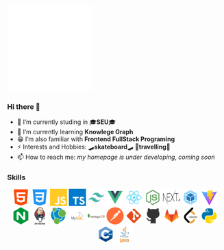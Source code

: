 <img src="./circle.svg" width="200" height="200" alt="jasin" />


### Hi there 👋


- 🔭 I’m currently studing in 🎓**SEU**🎓
- 🌱 I’m currently learning **Knowlege Graph**
- 😁 I’m also familiar with **Frontend FullStack Programing**
- ⚡ Interests and Hobbies: 🛹**skateboard**🛹 🛫**travelling**🛫
- 📫 How to reach me: *my homepage is under developing*, *coming soon*

### Skills

<p align="center">
	<img src="./images/html.svg" width="40" height="40" alt="html" />
	<img src="./images/css.svg" width="40" height="40" alt="css" />
	<img src="./images/javascript.svg" width="40" height="40" alt="javascript" />
	<img src="./images/typescript.svg" width="40" height="40" alt="typescript" />
	<img src="./images/tailwindcss.svg" width="40" height="40" alt="tailwindcss" />
	<img src="./images/vue.svg" width="40" height="40" alt="vue" />
    <img src="./images/react.svg" width="40" height="40" alt="react" />
    <img src="./images/node.svg" width="40" height="40" alt="node" />
    <img src="./images/nextjs.svg" width="40" height="40" alt="nextjs" />
    <img src="./images/webpack.svg" width="40" height="40" alt="webpack" />
    <img src="./images/vite.svg" width="40" height="40" alt="vite" />
    <img src="./images/nginx.svg" width="40" height="40" alt="nginx" />
	<img src="./images/jenkins.svg" width="40" height="40" alt="jenkins" />
	<img src="./images/neo4j.svg" width="40" height="40" alt="neo4j" />
	<img src="./images/mysql.svg" width="40" height="40" alt="mysql" />
    <img src="./images/mongodb.svg" width="40" height="40" alt="mongodb" />
	<img src="./images/postman.svg" width="40" height="40" alt="postman" />
	<img src="./images/git.svg" width="40" height="40" alt="git" />
    <img src="./images/github.svg" width="40" height="40" alt="github" />
    <img src="./images/gitlab.svg" width="40" height="40" alt="gitlab" />
    <img src="./images/leetcode.svg" width="40" height="40" alt="leetcode" />
	<img src="./images/python.svg" width="40" height="40" alt="python" />
    <img src="./images/cpp.svg" width="40" height="40" alt="cpp" />
    <img src="./images/java.svg" width="40" height="40" alt="java" />
</p>
